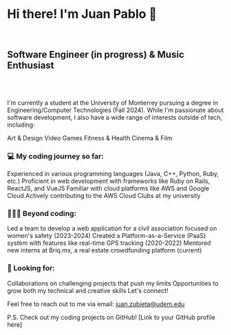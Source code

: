 <h1>Hi there! I'm Juan Pablo 🏀</h1>
<br>
<h2>Software Engineer (in progress) & Music Enthusiast</h2>
<br>
<br>

I'm currently a student at the University of Monterrey pursuing a degree in Engineering/Computer Technologies (Fall 2024).  While I'm passionate about software development, I also have a wide range of interests outside of tech, including:

Art & Design
Video Games
Fitness & Health
Cinema & Film

<h3>💻 My coding journey so far:</h3>

Experienced in various programming languages (Java, C++, Python, Ruby, etc.)
Proficient in web development with frameworks like Ruby on Rails, ReactJS, and VueJS
Familiar with cloud platforms like AWS and Google Cloud
Actively contributing to the AWS Cloud Clubs at my university

<h3>⛹🏼‍♂️ Beyond coding:</h3>

Led a team to develop a web application for a civil association focused on women's safety (2023-2024)
Created a Platform-as-a-Service (PaaS) system with features like real-time GPS tracking (2020-2022)
Mentored new interns at Briq.mx, a real estate crowdfunding platform (current)

<h3>🔭 Looking for:</h3>

Collaborations on challenging projects that push my limits
Opportunities to grow both my technical and creative skills
Let's connect!

Feel free to reach out to me via email: juan.zubieta@udem.edu

P.S. Check out my coding projects on GitHub!  [Link to your GitHub profile here]

<!---
JPZP2001/JPZP2001 is a ✨ special ✨ repository because its `README.md` (this file) appears on your GitHub profile.
You can click the Preview link to take a look at your changes.
--->
